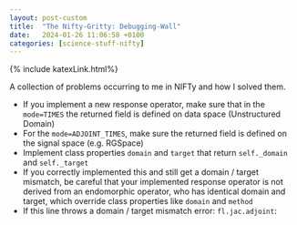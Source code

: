 ```yaml
---
layout: post-custom
title:  "The Nifty-Gritty: Debugging-Wall"
date:   2024-01-26 11:06:58 +0100
categories: [science-stuff-nifty]
---
```

{% include katexLink.html%}

A collection of problems occurring to me in NIFTy and how I solved them.

- If you implement a new response operator, make sure that in the `mode=TIMES` the returned field is defined on data space (Unstructured Domain)
- For the `mode=ADJOINT_TIMES`, make sure the returned field is defined on the signal space (e.g. RGSpace)  
- Implement class properties `domain` and `target` that return `self._domain` and `self._target`
- If you correctly implemented this and still get a domain / target mismatch, be careful that your implemented response operator is not derived from an endomorphic operator, who has identical domain and target, which override class properties like `domain` and `method`
- If this line throws a domain / target mismatch error: `fl.jac.adjoint`: 